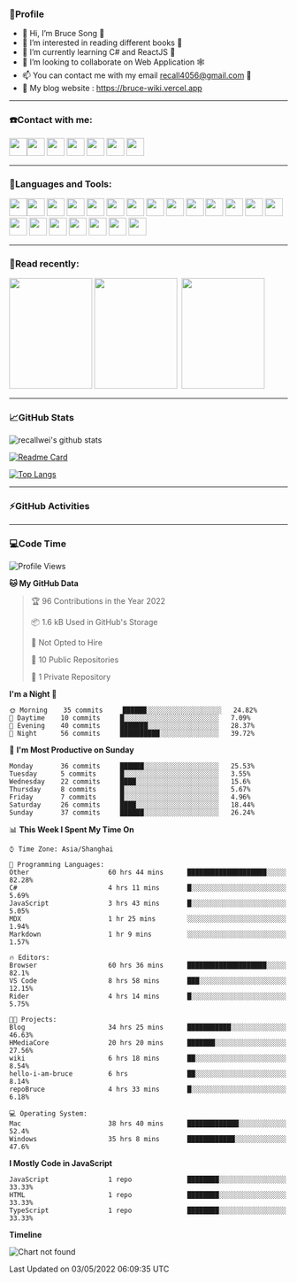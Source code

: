 ### 🦁️Profile

- 👋 Hi, I’m Bruce Song 🦁️ 
- 👀 I’m interested in reading different books 📖
- 🌱 I’m currently learning C# and ReactJS 🚀
- 💞️ I’m looking to collaborate on Web Application 🕸️ 
- 📫 You can contact me with my email recall4056@gmail.com 📮
- 📖 My blog website : https://bruce-wiki.vercel.app

---

### ☎️Contact with me:

<img height="32" width="32" src="https://simpleicons.org/icons/wechat.svg"/><img height="32" width="32" src="https://simpleicons.org/icons/tencentqq.svg"/>
<img height="32" width="32" src="https://simpleicons.org/icons/twitter.svg"/>
<img height="32" width="32" src="https://simpleicons.org/icons/youtube.svg"/>
<img height="32" width="32" src="https://simpleicons.org/icons/google.svg"/>
<img height="32" width="32" src="https://simpleicons.org/icons/microsoftoutlook.svg"/>
<img height="32" width="32" src="https://simpleicons.org/icons/microsoftteams.svg"/>

---

### 🚀Languages and Tools:

<img height="32" width="32" src="https://simpleicons.org/icons/microsoft.svg"/><img height="32" width="32" src="https://simpleicons.org/icons/microsoftazure.svg"/>
<img height="32" width="32" src="https://simpleicons.org/icons/azuredevops.svg"/>
<img height="32" width="32" src="https://simpleicons.org/icons/visualstudio.svg"/>
<img height="32" width="32" src="https://simpleicons.org/icons/visualstudiocode.svg"/>
<img height="32" width="32" src="https://simpleicons.org/icons/dotnet.svg"/>
<img height="32" width="32" src="https://simpleicons.org/icons/csharp.svg"/>
<img height="32" width="32" src="https://simpleicons.org/icons/microsoftsqlserver.svg"/>
<img height="32" width="32" src="https://simpleicons.org/icons/javascript.svg"/>
<img height="32" width="32" src="https://simpleicons.org/icons/html5.svg"/>
<img height="32" width="32" src="https://simpleicons.org/icons/css3.svg"/>
<img height="32" width="32" src="https://simpleicons.org/icons/nodedotjs.svg"/>
<img height="32" width="32" src="https://simpleicons.org/icons/npm.svg"/>
<img height="32" width="32" src="https://simpleicons.org/icons/webpack.svg"/>
<img height="32" width="32" src="https://simpleicons.org/icons/swagger.svg"/>
<img height="32" width="32" src="https://simpleicons.org/icons/react.svg"/>
<img height="32" width="32" src="https://simpleicons.org/icons/bootstrap.svg"/>
<img height="32" width="32" src="https://simpleicons.org/icons/jest.svg">
<img height="32" width="32" src="https://simpleicons.org/icons/github.svg"/>
<img height="32" width="32" src="https://simpleicons.org/icons/git.svg"/>
<img height="32" width="32" src="https://simpleicons.org/icons/markdown.svg"/>

---

### 📖Read recently:

<img height="200" width="150" src="https://img9.doubanio.com/view/subject/s/public/s27283822.jpg"/>&nbsp;<img height="200" width="150" src="https://img9.doubanio.com/view/subject/l/public/s33524212.jpg"/>&nbsp;
<img height="200" width="150" src="https://img9.doubanio.com/view/subject/m/public/s33460221.jpg"/>

---

### 📈GitHub Stats

![recallwei's github stats](https://github-readme-stats.vercel.app/api?username=recallwei&show_icons=true&theme=dracula&count_private=true&include_all_commits)
<!---
repository 卡片
--->
[![Readme Card](https://github-readme-stats.vercel.app/api/pin/?username=recallwei&repo=recallwei&theme=dracula)](https://github.com/recallwei/daily)
<!---
repository 常用语言 layout=compact（紧凑布局）
--->
[![Top Langs](https://github-readme-stats.vercel.app/api/top-langs/?username=recallwei&layout=compact&theme=dracula)](https://github.com/recallwei/daily)

---
  
### ⚡️GitHub Activities

<!--START_SECTION:activity-->










<!--END_SECTION:activity-->

---

### 💻Code Time

<!--START_SECTION:waka-->
![Profile Views](http://img.shields.io/badge/Profile%20Views-18-blue)

**🐱 My GitHub Data** 

> 🏆 96 Contributions in the Year 2022
 > 
> 📦 1.6 kB Used in GitHub's Storage 
 > 
> 🚫 Not Opted to Hire
 > 
> 📜 10 Public Repositories 
 > 
> 🔑 1 Private Repository 
 > 
**I'm a Night 🦉** 

```text
🌞 Morning    35 commits     ██████░░░░░░░░░░░░░░░░░░░   24.82% 
🌆 Daytime    10 commits     █░░░░░░░░░░░░░░░░░░░░░░░░   7.09% 
🌃 Evening    40 commits     ███████░░░░░░░░░░░░░░░░░░   28.37% 
🌙 Night      56 commits     ██████████░░░░░░░░░░░░░░░   39.72%

```
📅 **I'm Most Productive on Sunday** 

```text
Monday       36 commits     ██████░░░░░░░░░░░░░░░░░░░   25.53% 
Tuesday      5 commits      █░░░░░░░░░░░░░░░░░░░░░░░░   3.55% 
Wednesday    22 commits     ████░░░░░░░░░░░░░░░░░░░░░   15.6% 
Thursday     8 commits      █░░░░░░░░░░░░░░░░░░░░░░░░   5.67% 
Friday       7 commits      █░░░░░░░░░░░░░░░░░░░░░░░░   4.96% 
Saturday     26 commits     ████░░░░░░░░░░░░░░░░░░░░░   18.44% 
Sunday       37 commits     ██████░░░░░░░░░░░░░░░░░░░   26.24%

```


📊 **This Week I Spent My Time On** 

```text
⌚︎ Time Zone: Asia/Shanghai

💬 Programming Languages: 
Other                    60 hrs 44 mins      ████████████████████░░░░░   82.28% 
C#                       4 hrs 11 mins       █░░░░░░░░░░░░░░░░░░░░░░░░   5.69% 
JavaScript               3 hrs 43 mins       █░░░░░░░░░░░░░░░░░░░░░░░░   5.05% 
MDX                      1 hr 25 mins        ░░░░░░░░░░░░░░░░░░░░░░░░░   1.94% 
Markdown                 1 hr 9 mins         ░░░░░░░░░░░░░░░░░░░░░░░░░   1.57%

🔥 Editors: 
Browser                  60 hrs 36 mins      ████████████████████░░░░░   82.1% 
VS Code                  8 hrs 58 mins       ███░░░░░░░░░░░░░░░░░░░░░░   12.15% 
Rider                    4 hrs 14 mins       █░░░░░░░░░░░░░░░░░░░░░░░░   5.75%

🐱‍💻 Projects: 
Blog                     34 hrs 25 mins      ███████████░░░░░░░░░░░░░░   46.63% 
HMediaCore               20 hrs 20 mins      ███████░░░░░░░░░░░░░░░░░░   27.56% 
wiki                     6 hrs 18 mins       ██░░░░░░░░░░░░░░░░░░░░░░░   8.54% 
hello-i-am-bruce         6 hrs               ██░░░░░░░░░░░░░░░░░░░░░░░   8.14% 
repoBruce                4 hrs 33 mins       █░░░░░░░░░░░░░░░░░░░░░░░░   6.18%

💻 Operating System: 
Mac                      38 hrs 40 mins      █████████████░░░░░░░░░░░░   52.4% 
Windows                  35 hrs 8 mins       ████████████░░░░░░░░░░░░░   47.6%

```

**I Mostly Code in JavaScript** 

```text
JavaScript               1 repo              ████████░░░░░░░░░░░░░░░░░   33.33% 
HTML                     1 repo              ████████░░░░░░░░░░░░░░░░░   33.33% 
TypeScript               1 repo              ████████░░░░░░░░░░░░░░░░░   33.33%

```


**Timeline**

![Chart not found](https://raw.githubusercontent.com/recallwei/recallwei/main/charts/bar_graph.png) 


 Last Updated on 03/05/2022 06:09:35 UTC
<!--END_SECTION:waka-->
<!---
recallwei/recallwei is a ✨ special ✨ repository because its `README.md` (this file) appears on your GitHub profile.
You can click the Preview link to take a look at your changes.
--->
